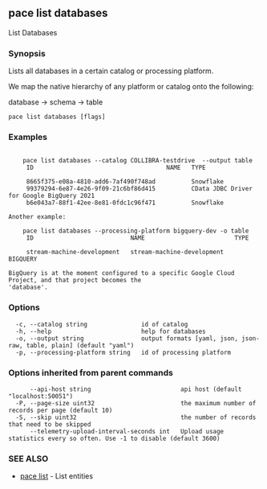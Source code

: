 ## pace list databases

List Databases

### Synopsis

Lists all databases in a certain catalog or processing platform.

We map the native hierarchy of any platform or catalog onto the following:

database → schema → table

```
pace list databases [flags]
```

### Examples

```

    pace list databases --catalog COLLIBRA-testdrive  --output table
	 ID                                     NAME   TYPE

	 8665f375-e08a-4810-add6-7af490f748ad          Snowflake
	 99379294-6e87-4e26-9f09-21c6bf86d415          CData JDBC Driver for Google BigQuery 2021
	 b6e043a7-88f1-42ee-8e81-0fdc1c96f471          Snowflake

Another example:

	pace list databases --processing-platform bigquery-dev -o table
	 ID                           NAME                         TYPE

	 stream-machine-development   stream-machine-development   BIGQUERY

BigQuery is at the moment configured to a specific Google Cloud Project, and that project becomes the
'database'.
```

### Options

```
  -c, --catalog string               id of catalog
  -h, --help                         help for databases
  -o, --output string                output formats [yaml, json, json-raw, table, plain] (default "yaml")
  -p, --processing-platform string   id of processing platform
```

### Options inherited from parent commands

```
      --api-host string                         api host (default "localhost:50051")
  -P, --page-size uint32                        the maximum number of records per page (default 10)
  -S, --skip uint32                             the number of records that need to be skipped
      --telemetry-upload-interval-seconds int   Upload usage statistics every so often. Use -1 to disable (default 3600)
```

### SEE ALSO

* [pace list](pace_list.md)	 - List entities

